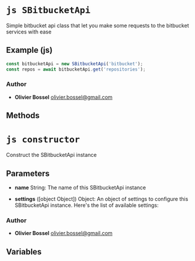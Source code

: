 


<!-- @namespace    sugar.node.api -->

# ```js SBitbucketApi ```


Simple bitbucket api class that let you make some requests to the bitbucket services with ease



## Example (js)

```js
const bitbucketApi = new SBitbucketApi('bitbucket');
const repos = await bitbucketApi.get('repositories');
```


### Author
- **Olivier Bossel** <a href="mailto:olivier.bossel@gmail.com">olivier.bossel@gmail.com</a> 


## Methods




# ```js constructor ```


Construct the SBitbucketApi instance

## Parameters

- **name**  String: The name of this SBitbucketApi instance

- **settings** ([object Object]) Object: 
An object of settings to configure this SBitbucketApi instance. Here's the list of available settings:




### Author
- **Olivier Bossel** <a href="mailto:olivier.bossel@gmail.com">olivier.bossel@gmail.com</a> 


## Variables


